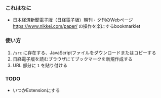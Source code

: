 ### これはなに
- 日本経済新聞電子版（日経電子版）朝刊・夕刊のWebページ https://www.nikkei.com/paper/ の操作を楽にするbookmarklet

### 使い方
1. `/src` に存在する、JavaScriptファイルをダウンロードまたはコピーする
2. 日経電子版を読むブラウザにてブックマークを新規作成する
3. URL 部分に `1` を貼り付ける

### TODO
- いつかExtensionにする
